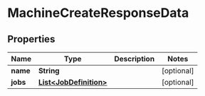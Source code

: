 # MachineCreateResponseData

## Properties
Name | Type | Description | Notes
------------ | ------------- | ------------- | -------------
**name** | **String** |  |  [optional]
**jobs** | [**List&lt;JobDefinition&gt;**](JobDefinition.md) |  |  [optional]
